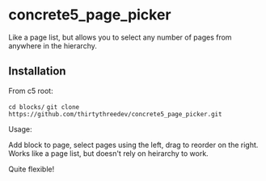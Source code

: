 # concrete5_page_picker
Like a page list, but allows you to select any number of pages from anywhere in the hierarchy.

## Installation

From c5 root:

`cd blocks/`
`git clone https://github.com/thirtythreedev/concrete5_page_picker.git`

Usage: 

Add block to page, select pages using the left, drag to reorder on the right. Works like a page list, but
doesn't rely on heirarchy to work. 

Quite flexible!




